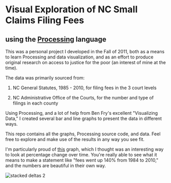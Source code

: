 # Visual Exploration of NC Small Claims Filing Fees
## using the [Processing][proc] language

This was a personal project I developed in the Fall of 2011, both as a means to learn Processing and data visualization, and as an effort to produce original research on access to justice for the poor (an interest of mine at the time).

The data was primarily sourced from:

1. NC General Statutes, 1985 - 2010, for filing fees in the 3 court levels

2. NC Administrative Office of the Courts, for the number and type of filings in each county

Using Processing, and a lot of help from Ben Fry's excellent "Visualizing Data," I created several bar and line graphs to present the data in different ways.

This repo contains all the graphs, Processing source code, and data. Feel free to explore and make use of the results in any way you see fit.

I'm particularly proud of [this][sd2] graph, which I thought was an interesting way to look at percentage change over time. You're really able to see what it means to make a statement like "fees went up 140% from 1984 to 2010," and the numbers are beautiful in their own way.

![stacked deltas 2](ncsmallclaims/stackedDeltas2/image.jpg)

  [proc]: <https://processing.org/>
  [sd2]: <ncsmallclaims/stackedDeltas2/image.jpg>
